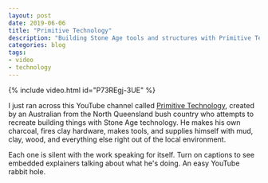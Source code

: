 ```yaml
---
layout: post
date: 2019-06-06
title: "Primitive Technology"
description: "Building Stone Age tools and structures with Primitive Technology."
categories: blog
tags:
- video
- technology
---
```


{% include video.html id="P73REgj-3UE" %}

I just ran across this YouTube channel called [Primitive Technology](https://www.youtube.com/channel/UCAL3JXZSzSm8AlZyD3nQdBA "Primitive Technology"), created by an Australian from the North Queensland bush country who attempts to recreate building things with Stone Age technology. He makes his own charcoal, fires clay hardware, makes tools, and supplies himself with mud, clay, wood, and everything else right out of the local environment.

Each one is silent with the work speaking for itself. Turn on captions to see embedded explainers talking about what he's doing. An easy YouTube rabbit hole.
